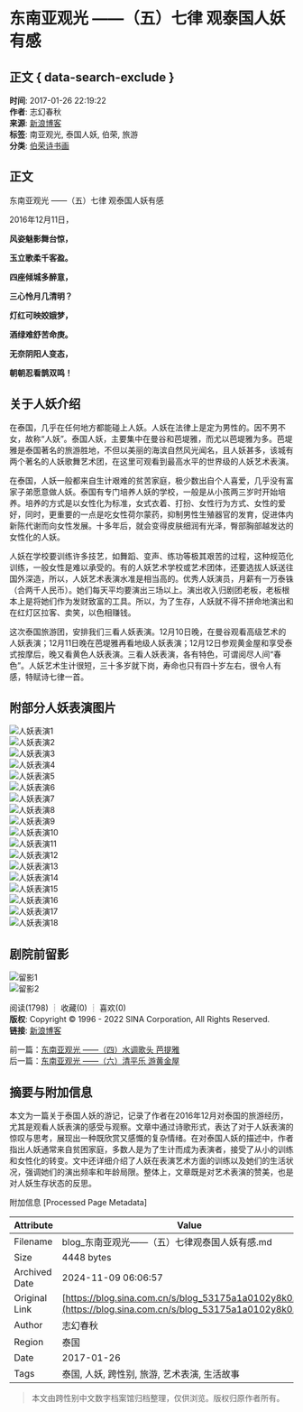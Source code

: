 # 东南亚观光 ——（五）七律 观泰国人妖有感

## 正文 { data-search-exclude }


**时间**: 2017-01-26 22:19:22  
**作者**: 志幻春秋  
**来源**: [新浪博客](http://blog.sina.com.cn/u/1394039322)  
**标签**: 南亚观光, 泰国人妖, 伯荣, 旅游  
**分类**: [伯荣诗书画](//blog.sina.com.cn/s/articlelist_1394039322_5_1.html)  

## 正文

东南亚观光 ——（五）七律 观泰国人妖有感

2016年12月11日，

**风姿魅影舞台惊，**

**玉立歌柔千客盈。**

**四座倾城多醉意，**

**三心怜月几清明？**

**灯红可映姣娥梦，**

**酒绿难舒苦命庚。**

**无奈阴阳人变态，**

**朝朝忍看鹊双鸣！**

## 关于人妖介绍

在泰国，几乎在任何地方都能碰上人妖。人妖在法律上是定为男性的。因不男不女，故称“人妖”。泰国人妖，主要集中在曼谷和芭堤雅，而尤以芭堤雅为多。芭堤雅是泰国著名的旅游胜地，不但以美丽的海滨自然风光闻名，且人妖甚多，该城有两个著名的人妖歌舞艺术团，在这里可观看到最高水平的世界级的人妖艺术表演。

在泰国，人妖一般都来自生计艰难的贫苦家庭，极少数出自个人喜爱，几乎没有富家子弟愿意做人妖。泰国有专门培养人妖的学校，一般是从小孩两三岁时开始培养。培养的方式是以女性化为标准，女式衣着、打扮、女性行为方式、女性的爱好，同时，更重要的一点是吃女性荷尔蒙药，抑制男性生殖器官的发育，促进体内新陈代谢而向女性发展。十多年后，就会变得皮肤细润有光泽，臀部胸部越发达的女性化的人妖。

人妖在学校要训练许多技艺，如舞蹈、变声、练功等极其艰苦的过程，这种规范化训练，一般女性是难以承受的。有的人妖艺术学校或艺术团体，还要选拔人妖送往国外深造，所以，人妖艺术表演水准是相当高的。优秀人妖演员，月薪有一万泰铢（合两千人民币）。她们每天平均要演出三场以上。演出收入归剧团老板，老板根本上是将她们作为发财致富的工具。所以，为了生存，人妖就不得不拼命地演出和在红灯区拉客、卖笑，以色相赚钱。

这次泰国旅游团，安排我们三看人妖表演。12月10日晚，在曼谷观看高级艺术的人妖表演；12月11日晚在芭堤雅再看地级人妖表演；12月12日参观黄金屋和享受泰式按摩后，晚又看黄色人妖表演。三看人妖表演，各有特色，可谓阅尽人间“春色”。人妖艺术生计很短，三十多岁就下岗，寿命也只有四十岁左右，很令人有感，特赋诗七律一首。

## 附部分人妖表演图片

![人妖表演1](http://s9/bmiddle/001wlfjczy78un7XIBqf8&690)  
![人妖表演2](http://s2/bmiddle/001wlfjczy78uneVPc571&690)  
![人妖表演3](http://s12/mw690/001wlfjczy78in1BfTl2b&690)  
![人妖表演4](http://s16/mw690/001wlfjczy78in1jjwH4f&690)  
![人妖表演5](http://s4/mw690/001wlfjczy78in5KlmH53&690)  
![人妖表演6](http://s7/mw690/001wlfjczy78in5QRcq26&690)  
![人妖表演7](http://s7/mw690/001wlfjczy78in63flc46&690)  
![人妖表演8](http://s14/mw690/001wlfjczy78in6hb4xbd&690)  
![人妖表演9](http://s1/mw690/001wlfjczy78in6pTC850&690)  
![人妖表演10](http://s6/mw690/001wlfjczy78in6wppj85&690)  
![人妖表演11](http://s5/mw690/001wlfjczy78in6Yd9Ob4&690)  
![人妖表演12](http://s1/mw690/001wlfjczy78iniVqMM30&690)  
![人妖表演13](http://s14/mw690/001wlfjczy78iniBRCdad&690)  
![人妖表演14](http://s5/mw690/001wlfjczy78xpwGubO24&690)  
![人妖表演15](http://s12/mw690/001wlfjczy78xpwU4rN2b&690)  
![人妖表演16](http://s9/mw690/001wlfjczy78xpwBDpSd8&690)  
![人妖表演17](http://s4/mw690/001wlfjczy78iniRkb113&690)  
![人妖表演18](http://s2/mw690/001wlfjczy78unyTbaNd1&690)  

## 剧院前留影

![留影1](http://s9/mw690/001wlfjczy78iniIj2w48&690)  
![留影2](http://s11/mw690/001wlfjczy78untJVaO8a&690)  

阅读(1798) ┊ 收藏(0) ┊ 喜欢(0)  
**版权**: Copyright © 1996 - 2022 SINA Corporation, All Rights Reserved.  
**链接**: [新浪博客](http://blog.sina.com.cn/u/1394039322)  

前一篇：[东南亚观光 ——（四）水调歌头  芭提雅](//blog.sina.com.cn/s/blog_53175a1a0102y704.html)  
后一篇：[东南亚观光 ——（六）清平乐 游黄金屋](//blog.sina.com.cn/s/blog_53175a1a0102ygpm.html)

## 摘要与附加信息

<!-- tcd_abstract -->
本文为一篇关于泰国人妖的游记，记录了作者在2016年12月对泰国的旅游经历，尤其是观看人妖表演的感受与观察。文章中通过诗歌形式，表达了对于人妖表演的惊叹与思考，展现出一种既欣赏又感慨的复杂情绪。在对泰国人妖的描述中，作者指出人妖通常来自贫困家庭，多数人是为了生计而成为表演者，接受了从小的训练和女性化的转变。文中还详细介绍了人妖在表演艺术方面的训练以及她们的生活状况，强调她们的演出频率和年龄局限。整体上，文章既是对艺术表演的赞美，也是对人妖生存状态的反思。
<!-- tcd_abstract_end -->

附加信息 [Processed Page Metadata]

| Attribute       | Value                                  |
|-----------------|----------------------------------------|
| Filename        | blog_东南亚观光——（五）七律观泰国人妖有感.md                             |
| Size            | 4448 bytes                           |
| Archived Date   | 2024-11-09 06:06:57                             |
| Original Link   | [https://blog.sina.com.cn/s/blog_53175a1a0102y8k0.html](https://blog.sina.com.cn/s/blog_53175a1a0102y8k0.html)                       |
| Author          | 志幻春秋                               |
| Region          | 泰国                               |
| Date            | 2017-01-26                                 |
| Tags            | 泰国, 人妖, 跨性别, 旅游, 艺术表演, 生活故事                                 |
>
> 本文由跨性别中文数字档案馆归档整理，仅供浏览。版权归原作者所有。
>